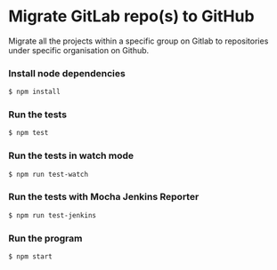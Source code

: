 # Migrate GitLab repo(s) to GitHub

Migrate all the projects within a specific group on Gitlab to repositories 
under specific organisation on Github. 

### Install node dependencies
```bash
$ npm install
```

### Run the tests
```bash
$ npm test
```

### Run the tests in watch mode
```bash
$ npm run test-watch
```

### Run the tests with Mocha Jenkins Reporter
```bash
$ npm run test-jenkins
```

### Run the program
```bash
$ npm start
```
